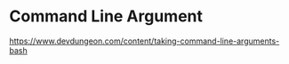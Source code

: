 # Command Line Argument

https://www.devdungeon.com/content/taking-command-line-arguments-bash

```
```
